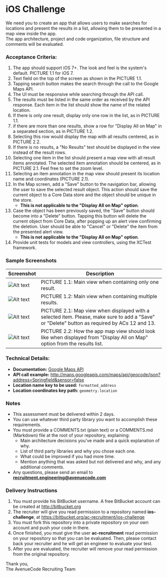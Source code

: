 # iOS Challenge

We need you to create an app that allows users to make searches for locations and present the results in a list, allowing them to be presented in a map view inside the app.  
The app architecture, project and code organization, file structure and comments will be evaluated.

### Acceptance Criteria:

1. The app should support iOS 7+. The look and feel is the system's default. PICTURE 1.1 for iOS 7.
1. Text field on the top of the screen as shown in the PICTURE 1.1.
1. Tapping search button makes the search through the call to the Google Maps API.
1. The UI must be responsive while searching through the API call.
1. The results must be listed in the same order as received by the API response. Each item in the list should show the name of the related location.
1. If there is only one result, display only one row in the list, as in PICTURE 1.1.
1. if there are more than one results, show a row for "Display All on Map" in a separated section, as in PICTURE 1.2.
1. Selecting this row would display the map with all results centered, as in PICTURE 2.2.
1. If there is no results, a "No Results" text should be displayed in the view instead of the result rows.
1. Selecting one item in the list should present a map view with all result items annotated. The selected item annotation should be centered, as in PICTURE 2.1. Feel free to set the zoom level.
1. Selecting an item annotation in the map view should present its location name and coordinates (PICTURE 2.1).
1. In the Map screen, add a "Save" button to the navigation bar, allowing the user to save the selected result object. This action should save the current object to a Core Data store and the object should be unique in the store.
    * **This is not applicable to the "Display All on Map" option**.
1. Case the object has been previously saved, the "Save" button should become into a "Delete" button. Tapping this button will delete the current object from Core Data, after popping up an alert view confirming the deletion. User should be able to "Cancel" or "Delete" the item from the presented alert view.
    * **This is not applicable to the "Display All on Map" option**.
1. Provide unit tests for models and view controllers, using the XCTest framework.

### Sample Screenshots

Screenshot | Description
-----------|-------------
![Alt text](https://bitbucket.org/ac-recruitment/ios-challenge/raw/master/screenshots/one_item.png "PICTURE 1.1") | PICTURE 1.1: Main view when containing only one result.
![Alt text](https://bitbucket.org/ac-recruitment/ios-challenge/raw/master/screenshots/many_items.png "PICTURE 1.2") | PICTURE 1.2: Main view when containing multiple results.
![Alt text](https://bitbucket.org/ac-recruitment/ios-challenge/raw/master/screenshots/mapview.png "PICTURE 2.1") | PICTURE 2.1: Map view when displayed with a selected item. Please, make sure to add a "Save" or "Delete" button as required by ACs 12 and 13.
![Alt text](https://bitbucket.org/ac-recruitment/ios-challenge/raw/master/screenshots/mapview_all.png "PICTURE 2.2") | PICTURE 2.2: How the app map view should look like when displayed from "Display All on Map" option from the results list.

### Technical Details:

* **Documentation:** [Google Maps API](https://developers.google.com/maps/documentation/geocoding/)
* **API call example:** http://maps.googleapis.com/maps/api/geocode/json?address=Springfield&sensor=false
* **Location name key to be used:** `formatted_address`
* **Location coordinates key path:** `geometry.location`

### Notes

* This assessment must be delivered within 2 days.
* You can use whatever third party library you want to accomplish these requirements.
* You must provide a COMMENTS.txt (plain text) or a COMMENTS.md (Markdown) file at the root of your repository, explaining:
    * Main architecture decisions you've made and a quick explanation of why.
    * List of third party libraries and why you chose each one.
    * What could be improved if you had more time.
    * Mention anything that was asked but not delivered and why, and any additional comments.
* Any questions, please send an email to **recruitment.engineering@avenuecode.com**

### Delivery Instructions

1. You must provide his BitBucket username. A free BitBucket account can be created at http://bitbucket.org
1. The recruiter will give you read permission to a repository named **ios-challenge**, at https://bitbucket.org/ac-recruitment/ios-challenge
1. You must fork this repository into a private repository on your own account and push your code in there.
1. Once finished, you must give the user **ac-recruitment** read permission on your repository so that you can be evaluated. Then, please contact back your recruiter and he will get an engineer to evaluate your test.
1. After you are evaluated, the recruiter will remove your read permission from the original repository.

Thank you,  
The AvenueCode Recruiting Team